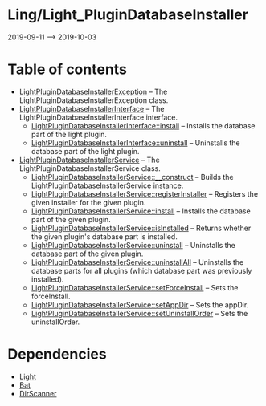 Ling/Light_PluginDatabaseInstaller
================
2019-09-11 --> 2019-10-03




Table of contents
===========

- [LightPluginDatabaseInstallerException](https://github.com/lingtalfi/Light_PluginDatabaseInstaller/blob/master/doc/api/Ling/Light_PluginDatabaseInstaller/Exception/LightPluginDatabaseInstallerException.md) &ndash; The LightPluginDatabaseInstallerException class.
- [LightPluginDatabaseInstallerInterface](https://github.com/lingtalfi/Light_PluginDatabaseInstaller/blob/master/doc/api/Ling/Light_PluginDatabaseInstaller/LightPluginDatabaseInstallerInterface.md) &ndash; The LightPluginDatabaseInstallerInterface interface.
    - [LightPluginDatabaseInstallerInterface::install](https://github.com/lingtalfi/Light_PluginDatabaseInstaller/blob/master/doc/api/Ling/Light_PluginDatabaseInstaller/LightPluginDatabaseInstallerInterface/install.md) &ndash; Installs the database part of the light plugin.
    - [LightPluginDatabaseInstallerInterface::uninstall](https://github.com/lingtalfi/Light_PluginDatabaseInstaller/blob/master/doc/api/Ling/Light_PluginDatabaseInstaller/LightPluginDatabaseInstallerInterface/uninstall.md) &ndash; Uninstalls the database part of the light plugin.
- [LightPluginDatabaseInstallerService](https://github.com/lingtalfi/Light_PluginDatabaseInstaller/blob/master/doc/api/Ling/Light_PluginDatabaseInstaller/Service/LightPluginDatabaseInstallerService.md) &ndash; The LightPluginDatabaseInstallerService class.
    - [LightPluginDatabaseInstallerService::__construct](https://github.com/lingtalfi/Light_PluginDatabaseInstaller/blob/master/doc/api/Ling/Light_PluginDatabaseInstaller/Service/LightPluginDatabaseInstallerService/__construct.md) &ndash; Builds the LightPluginDatabaseInstallerService instance.
    - [LightPluginDatabaseInstallerService::registerInstaller](https://github.com/lingtalfi/Light_PluginDatabaseInstaller/blob/master/doc/api/Ling/Light_PluginDatabaseInstaller/Service/LightPluginDatabaseInstallerService/registerInstaller.md) &ndash; Registers the given installer for the given plugin.
    - [LightPluginDatabaseInstallerService::install](https://github.com/lingtalfi/Light_PluginDatabaseInstaller/blob/master/doc/api/Ling/Light_PluginDatabaseInstaller/Service/LightPluginDatabaseInstallerService/install.md) &ndash; Installs the database part of the given plugin.
    - [LightPluginDatabaseInstallerService::isInstalled](https://github.com/lingtalfi/Light_PluginDatabaseInstaller/blob/master/doc/api/Ling/Light_PluginDatabaseInstaller/Service/LightPluginDatabaseInstallerService/isInstalled.md) &ndash; Returns whether the given plugin's database part is installed.
    - [LightPluginDatabaseInstallerService::uninstall](https://github.com/lingtalfi/Light_PluginDatabaseInstaller/blob/master/doc/api/Ling/Light_PluginDatabaseInstaller/Service/LightPluginDatabaseInstallerService/uninstall.md) &ndash; Uninstalls the database part of the given plugin.
    - [LightPluginDatabaseInstallerService::uninstallAll](https://github.com/lingtalfi/Light_PluginDatabaseInstaller/blob/master/doc/api/Ling/Light_PluginDatabaseInstaller/Service/LightPluginDatabaseInstallerService/uninstallAll.md) &ndash; Uninstalls the database parts for all plugins (which database part was previously installed).
    - [LightPluginDatabaseInstallerService::setForceInstall](https://github.com/lingtalfi/Light_PluginDatabaseInstaller/blob/master/doc/api/Ling/Light_PluginDatabaseInstaller/Service/LightPluginDatabaseInstallerService/setForceInstall.md) &ndash; Sets the forceInstall.
    - [LightPluginDatabaseInstallerService::setAppDir](https://github.com/lingtalfi/Light_PluginDatabaseInstaller/blob/master/doc/api/Ling/Light_PluginDatabaseInstaller/Service/LightPluginDatabaseInstallerService/setAppDir.md) &ndash; Sets the appDir.
    - [LightPluginDatabaseInstallerService::setUninstallOrder](https://github.com/lingtalfi/Light_PluginDatabaseInstaller/blob/master/doc/api/Ling/Light_PluginDatabaseInstaller/Service/LightPluginDatabaseInstallerService/setUninstallOrder.md) &ndash; Sets the uninstallOrder.


Dependencies
============
- [Light](https://github.com/lingtalfi/Light)
- [Bat](https://github.com/lingtalfi/Bat)
- [DirScanner](https://github.com/lingtalfi/DirScanner)


